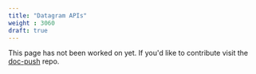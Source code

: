```yaml
---
title: "Datagram APIs"
weight : 3060
draft: true
---
```


This page has not been worked on yet. If you'd like to contribute visit the [doc-push]
repo.

[doc-push]: https://github.com/tokio-rs/doc-push

